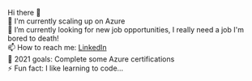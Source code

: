 Hi there 👋  
🌱 I'm currently scaling up on Azure  
🔭 I’m currently looking for new job opportunities, I really need a job I'm bored to death!   
📫 How to reach me: [LinkedIn](www.linkedin.com/in/filipe-l-soares)  
🤔 2021 goals: Complete some Azure certifications   
⚡ Fun fact: I like learning to code...   
